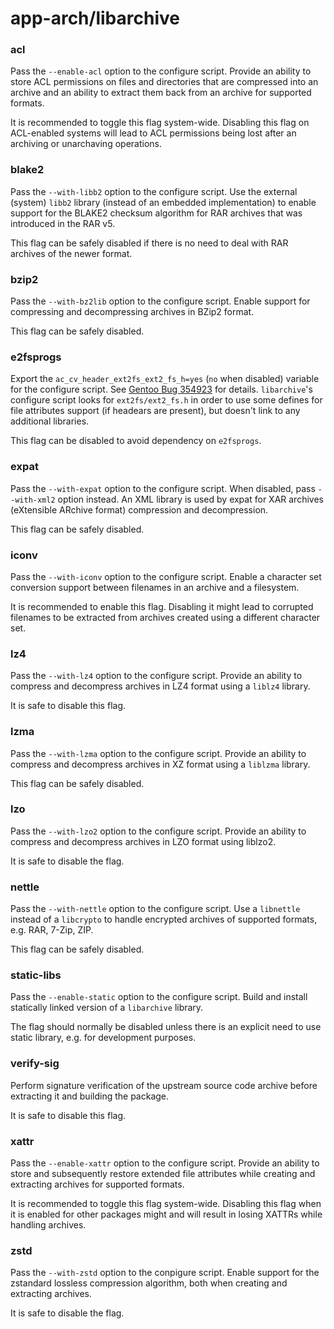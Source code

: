 # app-arch/libarchive

### acl
Pass the `--enable-acl` option to the configure script. Provide an ability to store ACL permissions on files and directories that are compressed into an archive and an ability to extract them back from an archive for supported formats.

It is recommended to toggle this flag system-wide. Disabling this flag on ACL-enabled systems will lead to ACL permissions being lost after an archiving or unarchaving operations.

### blake2
Pass the `--with-libb2` option to the configure script. Use the external (system) `libb2` library (instead of an embedded implementation) to enable support for the BLAKE2 checksum algorithm for RAR archives that was introduced in the RAR v5.

This flag can be safely disabled if there is no need to deal with RAR archives of the newer format.

### bzip2
Pass the `--with-bz2lib` option to the configure script. Enable support for compressing and decompressing archives in BZip2 format.

This flag can be safely disabled.

### e2fsprogs
Export the `ac_cv_header_ext2fs_ext2_fs_h=yes` (`no` when disabled) variable for the configure script. See [Gentoo Bug 354923](https://bugs.gentoo.org/354923) for details. `libarchive`'s configure script looks for `ext2fs/ext2_fs.h` in order to use some defines for file attributes support (if headears are present), but doesn't link to any additional libraries.

This flag can be disabled to avoid dependency on `e2fsprogs`.

### expat
Pass the `--with-expat` option to the configure script. When disabled, pass `--with-xml2` option instead. An XML library is used by expat for XAR archives (eXtensible ARchive format) compression and decompression.

This flag can be safely disabled.

### iconv
Pass the `--with-iconv` option to the configure script. Enable a character set conversion support between filenames in an archive and a filesystem.

It is recommended to enable this flag. Disabling it might lead to corrupted filenames to be extracted from archives created using a different character set.

### lz4
Pass the `--with-lz4` option to the configure script. Provide an ability to compress and decompress archives in LZ4 format using a `liblz4` library.

It is safe to disable this flag.

### lzma
Pass the `--with-lzma` option to the configure script. Provide an ability to compress and decompress archives in XZ format using a `liblzma` library.

This flag can be safely disabled.

### lzo
Pass the `--with-lzo2` option to the configure script. Provide an ability to compress and decompress archives in LZO format using liblzo2.

It is safe to disable the flag.

### nettle
Pass the `--with-nettle` option to the configure script. Use a `libnettle` instead of a `libcrypto` to handle encrypted archives of supported formats, e.g. RAR, 7-Zip, ZIP.

This flag can be safely disabled.

### static-libs
Pass the `--enable-static` option to the configure script. Build and install statically linked version of a `libarchive` library.

The flag should normally be disabled unless there is an explicit need to use static library, e.g. for development purposes.

### verify-sig
Perform signature verification of the upstream source code archive before extracting it and building the package.

It is safe to disable this flag.

### xattr
Pass the `--enable-xattr` option to the configure script. Provide an ability to store and subsequently restore extended file attributes while creating and extracting archives for supported formats.

It is recommended to toggle this flag system-wide. Disabling this flag when it is enabled for other packages might and will result in losing XATTRs while handling archives.

### zstd
Pass the `--with-zstd` option to the conpigure script. Enable support for the zstandard lossless compression algorithm, both when creating and extracting archives.

It is safe to disable the flag.

